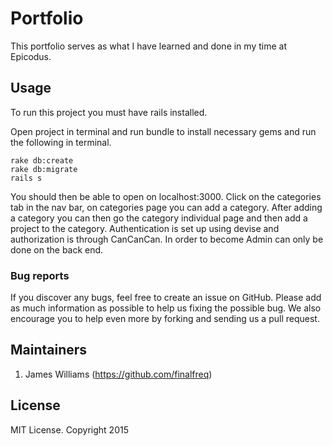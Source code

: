 # Portfolio

This portfolio serves as what I have learned and done in my time at Epicodus.

## Usage

To run this project you must have rails installed.

Open project in terminal and run bundle to install necessary gems and run the following in terminal.

```
rake db:create
rake db:migrate
rails s
```

You should then be able to open on localhost:3000. Click on the categories tab in the nav bar, on categories page you can add a category.
After adding a category you can then go the category individual page and then add a project to the category. Authentication is set up using devise and authorization is through CanCanCan.
In order to become Admin can only be done on the back end.

### Bug reports

If you discover any bugs, feel free to create an issue on GitHub. Please add as much information as
possible to help us fixing the possible bug. We also encourage you to help even more by forking and
sending us a pull request.


## Maintainers
1. James Williams (https://github.com/finalfreq)


## License
MIT License. Copyright 2015
